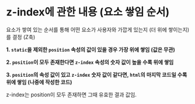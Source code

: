 # z-index에 관한 내용 (요소 쌓임 순서)


요소가 쌓여 있는 순서를 통해 어떤 요소가 사용자와 가깝게 있는지 (더 위에 쌓이는지)를 결정 (Z축)

__1. ```static```을 제외한 ```position``` 속성의 값이 있을 경우 가장 위에 쌓임 (값은 무관)__


__2. ```position```이 모두 존재한다면 ```z-index``` 속성의 숫자 값이 높을 수록 위에 쌓임__


__3. ```position```의 속성 값이 있고 ```z-index``` 숫자 값이 같다면, ```html```의 마지막 코드일 수록 위에 쌓임 (나중에 작성한 코드)__



z-index는 position이 모두 존재하면 그때 유효한 결과 값임.
